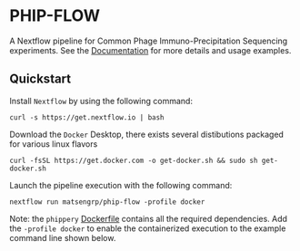 # PHIP-FLOW
A Nextflow pipeline for Common Phage Immuno-Precipitation Sequencing experiments.
See the [Documentation](https://matsengrp.github.io/phippery/introduction.html)
for more details and usage examples.

## Quickstart 

Install `Nextflow` by using the following command: 

    curl -s https://get.nextflow.io | bash 
    
Download the `Docker` Desktop, there exists several distibutions packaged for
various linux flavors

    curl -fsSL https://get.docker.com -o get-docker.sh && sudo sh get-docker.sh

Launch the pipeline execution with the following command: 

    nextflow run matsengrp/phip-flow -profile docker

Note: the ``phippery`` [Dockerfile](https://github.com/matsengrp/phippery/blob/main/Dockerfile) contains all the required dependencies. 
Add the `-profile docker` to enable the containerized execution to the 
example command line shown below. 

